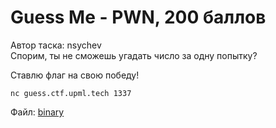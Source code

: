 # Guess Me - PWN, 200 баллов
Автор таска: nsychev<br>
Спорим, ты не сможешь угадать число за одну попытку?

Ставлю флаг на свою победу!

`nc guess.ctf.upml.tech 1337`

Файл: [binary](https://go.ctf.upml.tech/files/guess/binary)
